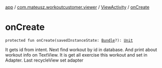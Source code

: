 [app](../../index.md) / [com.mateusz.workoutcustomer.viewer](../index.md) / [ViewActivity](index.md) / [onCreate](./on-create.md)

# onCreate

`protected fun onCreate(savedInstanceState: `[`Bundle`](https://developer.android.com/reference/android/os/Bundle.html)`?): `[`Unit`](https://kotlinlang.org/api/latest/jvm/stdlib/kotlin/-unit/index.html)

It gets id from intent. Next find workout by id in database. And print about workout info on TextView.
It is get all exercise this workout and set in Adapter. Last recycleView set  adapter

